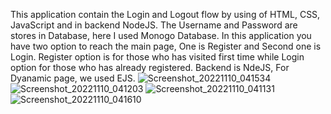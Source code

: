 This application contain the Login and Logout flow by using of HTML, CSS, JavaScript and in backend NodeJS. The Username and Password are stores in Database, here I used Monogo Database.
In this application you have two option to reach the main page, One is Register and Second one is Login. Register option is for those who has visited first time while Login option for those who has already registered.
Backend is NdeJS, For Dyanamic page, we used EJS.
![Screenshot_20221110_041534](https://user-images.githubusercontent.com/113260507/200965133-9926f558-51ff-483f-8235-45ad2800852e.png)
![Screenshot_20221110_041203](https://user-images.githubusercontent.com/113260507/200965152-ea5fab8a-a93c-44d8-96b0-94dd9c478f9a.png)
![Screenshot_20221110_041131](https://user-images.githubusercontent.com/113260507/200965178-a8b49aa8-f6ff-457d-b536-b7f07f3e78e5.png)
![Screenshot_20221110_041610](https://user-images.githubusercontent.com/113260507/200965192-cea3b834-d5b6-4522-a380-8329705b4cca.png)
